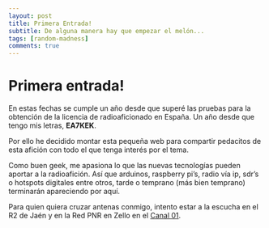 ```yaml
---
layout: post
title: Primera Entrada!
subtitle: De alguna manera hay que empezar el melón...
tags: [random-madness]
comments: true
---
```


# Primera entrada!

En estas fechas se cumple un año desde que superé las pruebas para la obtención de la licencia de radioaficionado en España. Un año desde que tengo mis letras, **EA7KEK**.

Por ello he decidido montar esta pequeña web para compartir pedacitos de esta afición con todo el que tenga interés por el tema.

Como buen geek, me apasiona lo que las nuevas tecnologías pueden aportar a la radioafición. Así que arduinos, raspberry pi’s, radio vía ip, sdr’s o hotspots digitales entre otros, tarde o temprano (más bien temprano) terminarán apareciendo por aquí.

Para quien quiera cruzar antenas conmigo, intento estar a la escucha en el R2 de Jaén y en la Red PNR en Zello en el  [Canal 01](https://zello.com/channels/k/gmxT0).